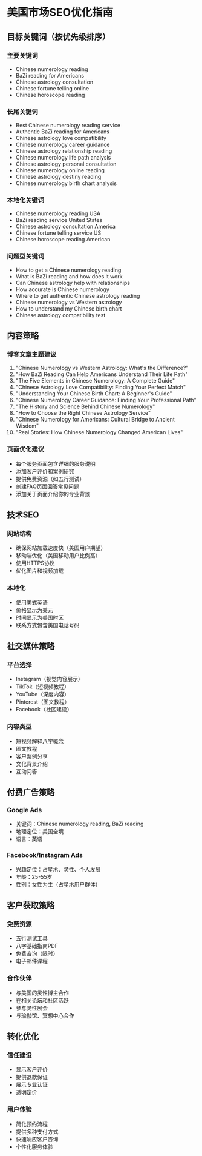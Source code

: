 # 美国市场SEO优化指南

## 目标关键词（按优先级排序）

### 主要关键词
- Chinese numerology reading
- BaZi reading for Americans
- Chinese astrology consultation
- Chinese fortune telling online
- Chinese horoscope reading

### 长尾关键词
- Best Chinese numerology reading service
- Authentic BaZi reading for Americans
- Chinese astrology love compatibility
- Chinese numerology career guidance
- Chinese astrology relationship reading
- Chinese numerology life path analysis
- Chinese astrology personal consultation
- Chinese numerology online reading
- Chinese astrology destiny reading
- Chinese numerology birth chart analysis

### 本地化关键词
- Chinese numerology reading USA
- BaZi reading service United States
- Chinese astrology consultation America
- Chinese fortune telling service US
- Chinese horoscope reading American

### 问题型关键词
- How to get a Chinese numerology reading
- What is BaZi reading and how does it work
- Can Chinese astrology help with relationships
- How accurate is Chinese numerology
- Where to get authentic Chinese astrology reading
- Chinese numerology vs Western astrology
- How to understand my Chinese birth chart
- Chinese astrology compatibility test

## 内容策略

### 博客文章主题建议
1. "Chinese Numerology vs Western Astrology: What's the Difference?"
2. "How BaZi Reading Can Help Americans Understand Their Life Path"
3. "The Five Elements in Chinese Numerology: A Complete Guide"
4. "Chinese Astrology Love Compatibility: Finding Your Perfect Match"
5. "Understanding Your Chinese Birth Chart: A Beginner's Guide"
6. "Chinese Numerology Career Guidance: Finding Your Professional Path"
7. "The History and Science Behind Chinese Numerology"
8. "How to Choose the Right Chinese Astrology Service"
9. "Chinese Numerology for Americans: Cultural Bridge to Ancient Wisdom"
10. "Real Stories: How Chinese Numerology Changed American Lives"

### 页面优化建议
- 每个服务页面包含详细的服务说明
- 添加客户评价和案例研究
- 提供免费资源（如五行测试）
- 创建FAQ页面回答常见问题
- 添加关于页面介绍你的专业背景

## 技术SEO

### 网站结构
- 确保网站加载速度快（美国用户期望）
- 移动端优化（美国移动用户比例高）
- 使用HTTPS协议
- 优化图片和视频加载

### 本地化
- 使用美式英语
- 价格显示为美元
- 时间显示为美国时区
- 联系方式包含美国电话号码

## 社交媒体策略

### 平台选择
- Instagram（视觉内容展示）
- TikTok（短视频教程）
- YouTube（深度内容）
- Pinterest（图文教程）
- Facebook（社区建设）

### 内容类型
- 短视频解释八字概念
- 图文教程
- 客户案例分享
- 文化背景介绍
- 互动问答

## 付费广告策略

### Google Ads
- 关键词：Chinese numerology reading, BaZi reading
- 地理定位：美国全境
- 语言：英语

### Facebook/Instagram Ads
- 兴趣定位：占星术、灵性、个人发展
- 年龄：25-55岁
- 性别：女性为主（占星术用户群体）

## 客户获取策略

### 免费资源
- 五行测试工具
- 八字基础指南PDF
- 免费咨询（限时）
- 电子邮件课程

### 合作伙伴
- 与美国的灵性博主合作
- 在相关论坛和社区活跃
- 参与灵性展会
- 与瑜伽馆、冥想中心合作

## 转化优化

### 信任建设
- 显示客户评价
- 提供退款保证
- 展示专业认证
- 透明定价

### 用户体验
- 简化预约流程
- 提供多种支付方式
- 快速响应客户咨询
- 个性化服务体验 